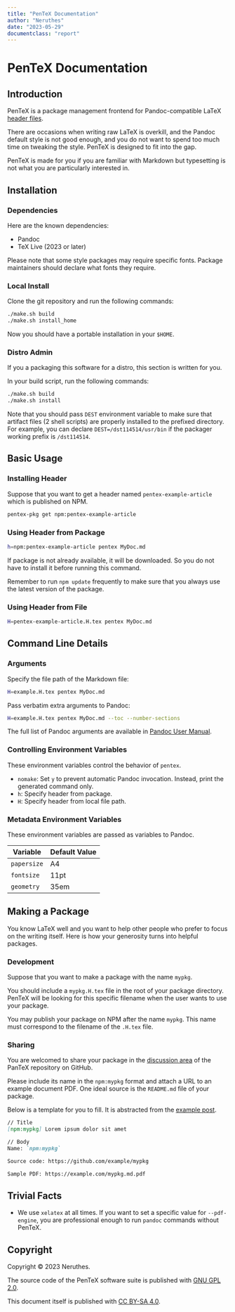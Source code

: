 ```yaml
---
title: "PenTeX Documentation"
author: "Neruthes"
date: "2023-05-29"
documentclass: "report"
---
```



# PenTeX Documentation


## Introduction

PenTeX is a package management frontend for Pandoc-compatible LaTeX [header files](https://pandoc.org/MANUAL.html#option--include-in-header).

There are occasions when writing raw LaTeX is overkill, and the Pandoc default style is not good enough,
and you do not want to spend too much time on tweaking the style.
PenTeX is designed to fit into the gap.

PenTeX is made for you if you are familiar with Markdown
but typesetting is not what you are particularly interested in.







## Installation

### Dependencies

Here are the known dependencies:

- Pandoc
- TeX Live (2023 or later)

Please note that some style packages may require specific fonts.
Package maintainers should declare what fonts they require.

### Local Install

Clone the git repository and run the following commands:

```sh
./make.sh build
./make.sh install_home
```

Now you should have a portable installation in your `$HOME`.

### Distro Admin

If you a packaging this software for a distro,
this section is written for you.

In your build script, run the following commands:

```sh
./make.sh build
./make.sh install
```

Note that you should pass `DEST` environment variable to make sure that artifact files (2 shell scripts) are properly installed
to the prefixed directory.
For example, you can declare `DEST=/dst114514/usr/bin` if the packager working prefix is `/dst114514`.







## Basic Usage

### Installing Header

Suppose that you want to get a header named `pentex-example-article` which is published on NPM.

```sh
pentex-pkg get npm:pentex-example-article
```

### Using Header from Package

```sh
h=npm:pentex-example-article pentex MyDoc.md
```

If package is not already available, it will be downloaded.
So you do not have to install it before running this command.

Remember to run `npm update` frequently to make sure that you always use the latest version of the package.

### Using Header from File

```sh
H=pentex-example-article.H.tex pentex MyDoc.md
```








## Command Line Details

### Arguments

Specify the file path of the Markdown file:

```sh
H=example.H.tex pentex MyDoc.md
```

Pass verbatim extra arguments to Pandoc:

```sh
H=example.H.tex pentex MyDoc.md --toc --number-sections
```

The full list of Pandoc arguments are available in [Pandoc User Manual](https://pandoc.org/MANUAL.html).

### Controlling Environment Variables

These environment variables control the behavior of `pentex`.

- `nomake`: Set `y` to prevent automatic Pandoc invocation. Instead, print the generated command only.
- `h`: Specify header from package.
- `H`: Specify header from local file path.

### Metadata Environment Variables

These environment variables are passed as variables to Pandoc.

| Variable    | Default Value |
| ----------- | ------------- |
| `papersize` | A4            |
| `fontsize`  | 11pt          |
| `geometry`  | 35em          |









## Making a Package

You know LaTeX well and you want to help other people who prefer to focus on the writing itself.
Here is how your generosity turns into helpful packages.

### Development

Suppose that you want to make a package with the name `mypkg`.

You should include a `mypkg.H.tex` file in the root of your package directory.
PenTeX will be looking for this specific filename when the user wants to use your package.

You may publish your package on NPM after the name `mypkg`.
This name must correspond to the filename of the `.H.tex` file.

### Sharing

You are welcomed to share your package in the
[discussion area](https://github.com/neruthes/pentex/discussions/categories/show-and-tell)
of the PanTeX repository on GitHub.

Please include its name in the `npm:mypkg` format and
attach a URL to an example document PDF.
One ideal source is the `README.md` file of your package.

Below is a template for you to fill.
It is abstracted from the [example post](https://github.com/neruthes/pentex/discussions/2).

```markdown
// Title
[npm:mypkg] Lorem ipsum dolor sit amet

// Body
Name: `npm:mypkg`

Source code: https://github.com/example/mypkg

Sample PDF: https://example.com/mypkg.md.pdf
```











## Trivial Facts

- We use `xelatex` at all times. If you want to set a specific value for `--pdf-engine`, you are professional enough to run `pandoc` commands without PenTeX.







## Copyright

Copyright &copy; 2023 Neruthes.

The source code of the PenTeX software suite is published with [GNU GPL 2.0](https://www.gnu.org/licenses/old-licenses/gpl-2.0.html).

This document itself is published with [CC BY-SA 4.0](https://creativecommons.org/licenses/by-sa/4.0/).
